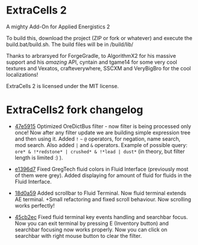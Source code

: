 # ExtraCells 2

A mighty Add-On for Applied Energistics 2

To build this, download the project (ZIP or fork or whatever) and execute the build.bat/build.sh. The build files will be in /build/lib/

Thanks to arbrarsyed for ForgeGradle, to AlgorithmX2 for his massive support and his *amazing* API, cyntain and tgame14 for some very cool textures and Vexatos, crafteverywhere, SSCXM and VeryBigBro for the cool localizations! 

ExtraCells 2 is licensed under the MIT license.

# ExtraCells2 fork changelog

- [47e5915](https://github.com/AndrewB330/ExtraCells2/commit/47e5915a175dfc0975be09a99dd790a9b047903c)
  Optimized OreDictBus filter - now filter is being processed only once! Now after any filter update we are building 
  simple expression tree and then using it.
  Added `!` `~` `@` operators, for negation, name search, mod search. Also added `|` and `&` operators.
  Example of possible query: `ore* & !*redstone* | crushed* & !*lead | dust*` (in theory, but filter length is limited :) ).

- [e1396d7](https://github.com/AndrewB330/ExtraCells2/commit/e1396d7347eb93e1972e02d82958ef6ee22dc114)
  Fixed GregTech fluid colors in Fluid Interface (previously most of them were grey).
  Added displaying for amount of fluid for fluids in the Fluid Interface.

- [18d0a59](https://github.com/AndrewB330/ExtraCells2/commit/18d0a59dfa27e35c2d34b2cfb04507adcd92bc38) 
  Added scrollbar to Fluid Terminal. Now fluid terminal extends AE terminal.
  +Small refactoring and fixed scroll behaviour. Now scrolling works perfectly!

- [45cb2ec](https://github.com/AndrewB330/ExtraCells2/commit/45cb2ecf89a5051341f1831690bab940a99888c4) 
  Fixed fluid terminal key events handling and searchbar focus.
  Now you can exit terminal by pressing E (Inventory button) and searchbar focusing now works properly.
  Now you can click on searchbar with right mouse button to clear the filter.

